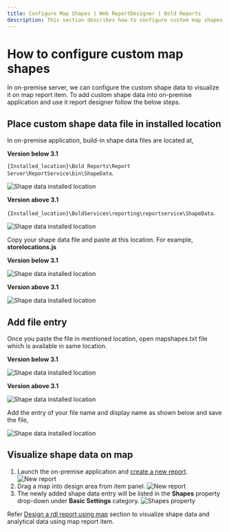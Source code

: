 ```yaml
---
title: Configure Map Shapes | Web ReportDesigner | Bold Reports
description: This section describes how to configure custom map shapes for Map Report Item with Bold Reports On-Premise.
---
```


# How to configure custom map shapes

In on-premise server, we can configure the custom shape data to visualize it on map report item. To add custom shape data into on-premise application and use it report designer follow the below steps.

## Place custom shape data file in installed location

In on-premise application, build-in shape data files are located at,

<span style="font-weight:bold">Version below 3.1</span>

`{Installed_location}\Bold Reports\Report Server\ReportService\bin\ShapeData`.

![Shape data installed location](/static/assets/on-premise/images/report-designer/how-to/configure-map-shapes/installed-location.png)

<span style="font-weight:bold">Version above 3.1</span>

`{Installed_location}\BoldServices\reporting\reportservice\ShapeData`.

![Shape data installed location](/static/assets/on-premise/images/report-designer/how-to/configure-map-shapes/version-installed-location.png)

Copy your shape data file and paste at this location. For example, **storelocations.js**

<span style="font-weight:bold">Version below 3.1</span>

![Shape data installed location](/static/assets/on-premise/images/report-designer/how-to/configure-map-shapes/add-new-file.png)

<span style="font-weight:bold">Version above 3.1</span>

![Shape data installed location](/static/assets/on-premise/images/report-designer/how-to/configure-map-shapes/version-add-new-file.png)

## Add file entry

Once you paste the file in mentioned location, open mapshapes.txt file which is available in same location.

<span style="font-weight:bold">Version below 3.1</span>

![Shape data installed location](/static/assets/on-premise/images/report-designer/how-to/configure-map-shapes/map-shapes-file.png)

<span style="font-weight:bold">Version above 3.1</span>

![Shape data installed location](/static/assets/on-premise/images/report-designer/how-to/configure-map-shapes/version-map-shapes-file.png)

Add the entry of your file name and display name as shown below and save the file,

![Shape data installed location](/static/assets/on-premise/images/report-designer/how-to/configure-map-shapes/add-entry.png)

## Visualize shape data on map

1. Launch the on-premise application and [create a new report](https://help.boldreports.com/designer-guide/manage-content/reports/create-report/#steps-to-create-a-report).
![New report](/static/assets/on-premise/images/report-designer/how-to/configure-map-shapes/new-report.png)
2. Drag a map into design area from item panel.
![New report](/static/assets/on-premise/images/report-designer/how-to/configure-map-shapes/add-map.png)
3. The newly added shape data entry will be listed in the **Shapes** property drop-down under **Basic Settings** category.
![Shapes property](/static/assets/on-premise/images/report-designer/how-to/configure-map-shapes/shapes-property.png)

Refer [Design a rdl report using map](./../../report-items/map/use-case/design-map-using-custom-rule/) section to visualize shape data and analytical data using map report item.